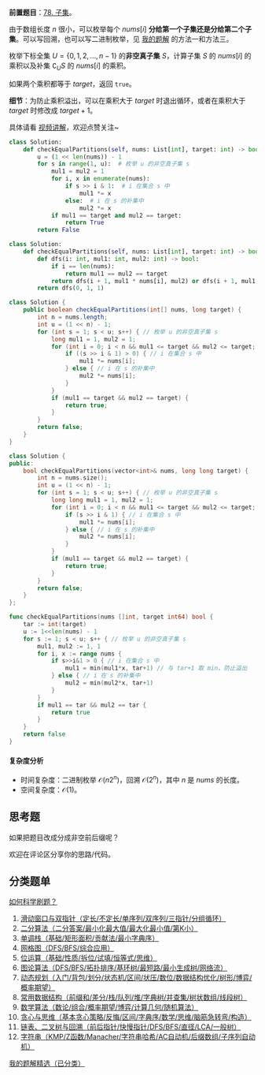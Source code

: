 **前置题目**：[78. 子集](https://leetcode.cn/problems/subsets/)。

由于数组长度 $n$ 很小，可以枚举每个 $\textit{nums}[i]$ **分给第一个子集还是分给第二个子集**。可以写回溯，也可以写二进制枚举，见 [我的题解](https://leetcode.cn/problems/subsets/solutions/2059409/hui-su-bu-hui-xie-tao-lu-zai-ci-pythonja-8tkl/) 的方法一和方法三。

枚举下标全集 $U=\{0,1,2,\ldots, n-1\}$ 的**非空真子集** $S$，计算子集 $S$ 的 $\textit{nums}[i]$ 的乘积以及补集 $\complement_US$ 的 $\textit{nums}[i]$ 的乘积。

如果两个乘积都等于 $\textit{target}$，返回 $\texttt{true}$。

**细节**：为防止乘积溢出，可以在乘积大于 $\textit{target}$ 时退出循环，或者在乘积大于 $\textit{target}$ 时修改成 $\textit{target}+1$。

具体请看 [视频讲解](https://www.bilibili.com/video/BV1Dz76zfEdi/)，欢迎点赞关注~

```py [sol-Python3]
class Solution:
    def checkEqualPartitions(self, nums: List[int], target: int) -> bool:
        u = (1 << len(nums)) - 1
        for s in range(1, u):  # 枚举 u 的非空真子集 s
            mul1 = mul2 = 1
            for i, x in enumerate(nums):
                if s >> i & 1:  # i 在集合 s 中
                    mul1 *= x
                else:  # i 在 s 的补集中
                    mul2 *= x
            if mul1 == target and mul2 == target:
                return True
        return False
```

```py [sol-Python3 回溯]
class Solution:
    def checkEqualPartitions(self, nums: List[int], target: int) -> bool:
        def dfs(i: int, mul1: int, mul2: int) -> bool:
            if i == len(nums):
                return mul1 == mul2 == target
            return dfs(i + 1, mul1 * nums[i], mul2) or dfs(i + 1, mul1, mul2 * nums[i])
        return dfs(0, 1, 1)
```

```java [sol-Java]
class Solution {
    public boolean checkEqualPartitions(int[] nums, long target) {
        int n = nums.length;
        int u = (1 << n) - 1;
        for (int s = 1; s < u; s++) { // 枚举 u 的非空真子集 s
            long mul1 = 1, mul2 = 1;
            for (int i = 0; i < n && mul1 <= target && mul2 <= target; i++) {
                if ((s >> i & 1) > 0) { // i 在集合 s 中
                    mul1 *= nums[i];
                } else { // i 在 s 的补集中
                    mul2 *= nums[i];
                }
            }
            if (mul1 == target && mul2 == target) {
                return true;
            }
        }
        return false;
    }
}
```

```cpp [sol-C++]
class Solution {
public:
    bool checkEqualPartitions(vector<int>& nums, long long target) {
        int n = nums.size();
        int u = (1 << n) - 1;
        for (int s = 1; s < u; s++) { // 枚举 u 的非空真子集 s
            long long mul1 = 1, mul2 = 1;
            for (int i = 0; i < n && mul1 <= target && mul2 <= target; i++) {
                if (s >> i & 1) { // i 在集合 s 中
                    mul1 *= nums[i];
                } else { // i 在 s 的补集中
                    mul2 *= nums[i];
                }
            }
            if (mul1 == target && mul2 == target) {
                return true;
            }
        }
        return false;
    }
};
```

```go [sol-Go]
func checkEqualPartitions(nums []int, target int64) bool {
	tar := int(target)
	u := 1<<len(nums) - 1
	for s := 1; s < u; s++ { // 枚举 u 的非空真子集 s
		mul1, mul2 := 1, 1
		for i, x := range nums {
			if s>>i&1 > 0 { // i 在集合 s 中
				mul1 = min(mul1*x, tar+1) // 与 tar+1 取 min，防止溢出
			} else { // i 在 s 的补集中
				mul2 = min(mul2*x, tar+1)
			}
		}
		if mul1 == tar && mul2 == tar {
			return true
		}
	}
	return false
}
```

#### 复杂度分析

- 时间复杂度：二进制枚举 $\mathcal{O}(n2^n)$，回溯 $\mathcal{O}(2^n)$，其中 $n$ 是 $\textit{nums}$ 的长度。
- 空间复杂度：$\mathcal{O}(1)$。

## 思考题

如果把题目改成分成非空前后缀呢？

欢迎在评论区分享你的思路/代码。

## 分类题单

[如何科学刷题？](https://leetcode.cn/circle/discuss/RvFUtj/)

1. [滑动窗口与双指针（定长/不定长/单序列/双序列/三指针/分组循环）](https://leetcode.cn/circle/discuss/0viNMK/)
2. [二分算法（二分答案/最小化最大值/最大化最小值/第K小）](https://leetcode.cn/circle/discuss/SqopEo/)
3. [单调栈（基础/矩形面积/贡献法/最小字典序）](https://leetcode.cn/circle/discuss/9oZFK9/)
4. [网格图（DFS/BFS/综合应用）](https://leetcode.cn/circle/discuss/YiXPXW/)
5. [位运算（基础/性质/拆位/试填/恒等式/思维）](https://leetcode.cn/circle/discuss/dHn9Vk/)
6. [图论算法（DFS/BFS/拓扑排序/基环树/最短路/最小生成树/网络流）](https://leetcode.cn/circle/discuss/01LUak/)
7. [动态规划（入门/背包/划分/状态机/区间/状压/数位/数据结构优化/树形/博弈/概率期望）](https://leetcode.cn/circle/discuss/tXLS3i/)
8. [常用数据结构（前缀和/差分/栈/队列/堆/字典树/并查集/树状数组/线段树）](https://leetcode.cn/circle/discuss/mOr1u6/)
9. [数学算法（数论/组合/概率期望/博弈/计算几何/随机算法）](https://leetcode.cn/circle/discuss/IYT3ss/)
10. [贪心与思维（基本贪心策略/反悔/区间/字典序/数学/思维/脑筋急转弯/构造）](https://leetcode.cn/circle/discuss/g6KTKL/)
11. [链表、二叉树与回溯（前后指针/快慢指针/DFS/BFS/直径/LCA/一般树）](https://leetcode.cn/circle/discuss/K0n2gO/)
12. [字符串（KMP/Z函数/Manacher/字符串哈希/AC自动机/后缀数组/子序列自动机）](https://leetcode.cn/circle/discuss/SJFwQI/)

[我的题解精选（已分类）](https://github.com/EndlessCheng/codeforces-go/blob/master/leetcode/SOLUTIONS.md)
